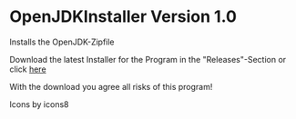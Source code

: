 # OpenJDKInstaller Version 1.0
Installs the OpenJDK-Zipfile

Download the latest Installer for the Program in the "Releases"-Section or click [here](https://github.com/MaxPra/OpenJDKInstaller/releases/download/1.0/OpenJDKInstaller_Setup.exe)

With the download you agree all risks of this program!

Icons by icons8
